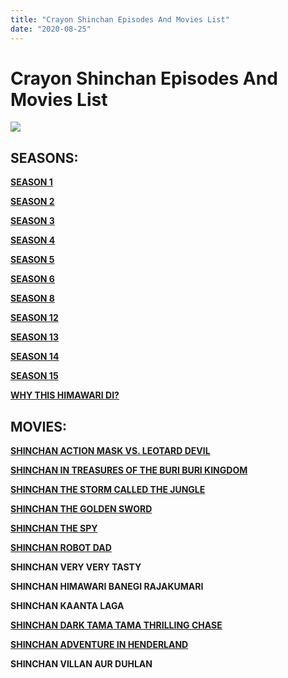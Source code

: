 ```yaml
---
title: "Crayon Shinchan Episodes And Movies List"
date: "2020-08-25"
---
```


# Crayon Shinchan Episodes And Movies List

[![](https://1.bp.blogspot.com/-ttrK49yFelc/XtE-SiAZlhI/AAAAAAAAA4c/bcz6XQ8pTc41vwzsLWpD0wlAF-3MAPuHQCK4BGAsYHg/s320/InShot_20200529_222234229.jpg)](https://1.bp.blogspot.com/-ttrK49yFelc/XtE-SiAZlhI/AAAAAAAAA4c/bcz6XQ8pTc41vwzsLWpD0wlAF-3MAPuHQCK4BGAsYHg/InShot_20200529_222234229.jpg)

## **SEASONS:**

**[SEASON 1](http://www.unitamilcartoons.tk/2020/05/shichan-season-1-tamilhinditelugu-multi.html)**

**[SEASON 2](http://www.unitamilcartoons.tk/2020/05/shin-chan-season-2-episodes-in.html)**

**[SEASON 3](http://www.unitamilcartoons.tk/2020/05/shin-chan-season-3-episodes.html)**

**[SEASON 4](http://www.unitamilcartoons.tk/2020/05/shin-chan-season-4-episodes.html)**

**[SEASON 5](http://www.unitamilcartoons.tk/2020/05/shin-chan-season-5-episodes.html)** 

**[SEASON 6](http://www.unitamilcartoons.tk/2020/05/shin-chan-season-6-episodes-in-tamil.html)**

**[SEASON 8](http://www.unitamilcartoons.tk/2020/05/shin-chan-complete-season-8-episodes.html)**

**[SEASON 12](https://unitamilcartoons.blogspot.com/2020/04/shin-chan-season-12-episodes-in-tamil_16.html?m=1)**

**[SEASON 13](https://unitamilcartoons.blogspot.com/2020/04/shin-chan-season-13-episodes-in-tamil.html?m=1)**

**[SEASON 14](https://unitamilcartoons.blogspot.com/2020/04/shin-chan-season-14-episodes-in-tamil_21.html?m=1)**

**[SEASON 15](https://unitamilcartoons.blogspot.com/2020/04/shin-chan-season-13-episodes-in-tamil_20.html?m=1)**

**[WHY THIS HIMAWARI DI?](http://www.unitamilcartoons.tk/2020/05/shin-chan-why-this-himawari-di-in-tamil.html)**

  

## **MOVIES:**

******[SHINCHAN ACTION MASK VS. LEOTARD DEVIL](https://www.unitamilcartoons.tk/2020/08/crayon-shinchan-action-mask-vs-leotard.html)******

**[SHINCHAN IN TREASURES OF THE BURI BURI KINGDOM](https://www.unitamilcartoons.tk/2020/08/crayon-shinchan-hidden-treasure-of-buri.html)**

**[SHINCHAN THE STORM CALLED THE JUNGLE](http://www.unitamilcartoons.tk/2019/08/blog-post_70.html)**

**[SHINCHAN THE GOLDEN SWORD](https://www.unitamilcartoons.tk/2020/08/crayon-shinchan-golden-sword-full-movie.html)**

**[SHINCHAN THE SPY](https://www.unitamilcartoons.tk/2020/08/crayon-shinchan-spy-full-movie-in-tamil.html)**

**[SHINCHAN ROBOT DAD](http://www.unitamilcartoons.tk/2019/07/blog-post_17.html)**

**SHINCHAN VERY VERY TASTY**

**SHINCHAN HIMAWARI BANEGI RAJAKUMARI**

**SHINCHAN KAANTA LAGA**

**[SHINCHAN DARK TAMA TAMA THRILLING CHASE](https://www.unitamilcartoons.tk/2020/08/crayon-shinchan-in-dark-tama-tama.html)**

**[SHINCHAN ADVENTURE IN HENDERLAND](http://www.unitamilcartoons.tk/2019/07/blog-post_79.html)**

**SHINCHAN VILLAN AUR DUHLAN**
